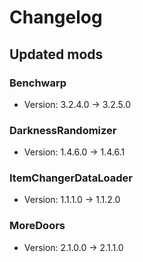 # Changelog


## Updated mods

### Benchwarp

- Version: 3.2.4.0 -> 3.2.5.0

### DarknessRandomizer

- Version: 1.4.6.0 -> 1.4.6.1

### ItemChangerDataLoader

- Version: 1.1.1.0 -> 1.1.2.0

### MoreDoors

- Version: 2.1.0.0 -> 2.1.1.0

